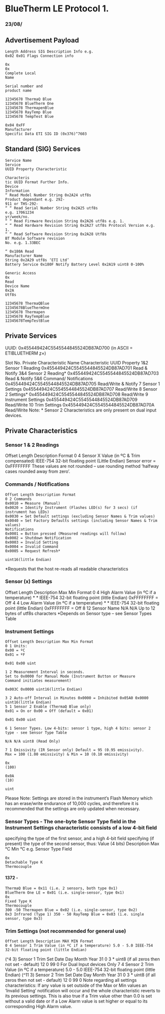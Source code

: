 # BlueTherm LE Protocol 1.

### 23/08/

## Advertisement Payload

```
Length Address SIG Description Info e.g.
0x02 0x01 Flags Connection info
```
```
0x
0x
Complete Local
Name
```
```
Serial number and
product name
```
```
12345678 ThermaQ Blue
12345678 BlueTherm One
12345678 ThermapenBlue
12345678 RayTemp Blue
12345678 TempTest Blue
```
```
0x04 0xFF
Manufacturer
Specific Data ETI SIG ID (0x376)^7603
```
## Standard (SIG) Services

```
Service Name
Service
UUID Property Characteristic
```
```
Characteris
tic UUID Format Further Info.
Device
Information
“ Read Model Number String 0x2A24 utf8s
Product dependant e.g. 292-
911 or THS-292-
“ “ Read Serial Number String 0x2A25 utf8s
e.g. 17061234
yr/week/no.
“ “ Read Firmware Revision String 0x2A26 utf8s e.g. 1.
“ “ Read Hardware Revision String 0x2A27 utf8s Protocol Version e.g. 1.
“ “ Read Software Revision String 0x2A28 Utf8s
BT Module Software revision
No. e.g. 1.33BEC
```
```
“ 0x180A Read
Manufacturer Name
String 0x2A29 utf8s ‘ETI Ltd’
Battery Service 0x180F Notify Battery Level 0x2A19 uint8 0-100%
```
```
Generic Access
0x
Read
Device Name
0x2A
Utf8s
```
```
12345678 ThermaQBlue
12345678BlueThermOne
12345678 Thermapen
12345678 RayTempBlue
12345678TempTestBlue
```
## Private Services

UUID: 0x455449424C5545544845524DB87AD700 (in ASCII = ETIBLUETHERM ̧z×)

Slot No. Private Characteristic Name Characteristic UUID Property
1&2 Sensor 1 Reading 0x455449424C5545544845524DB87AD701 Read & Notify
3&4 Sensor 2 Reading* 0x455449424C5545544845524DB87AD703 Read & Notify
5&6 Command/ Notifications 0x455449424C5545544845524DB87AD705 Read/Write & Notify
7 Sensor 1 Settings 0x455449424C5545544845524DB87AD707 Read/Write
8 Sensor 2 Settings* 0x455449424C5545544845524DB87AD708 Read/Write
9 Instrument Settings 0x455449424C5545544845524DB87AD709 Read/Write
10 Trim Settings 0x455449424C5545544845524DB87AD70A Read/Write
Note: * Sensor 2 Characteristics are only present on dual input devices.


## Private Characteristics

### Sensor 1 & 2 Readings

Offset Length Description Format
0 4 Sensor X Value (in ºC & Trim compensated) IEEE-754 32-bit floating point (Little Endian)
Sensor error = 0xFFFFFFFF
These values are not rounded – use rounding method ‘halfway cases rounded away from zero’.

### Commands / Notifications

```
Offset Length Description Format
0 2 Commands
0x0010 = Measure (Manual)
0x0020 = Identify Instrument (Flashes LED(s) for 3 secs) (if instrument has LEDs)
0x0030 = Set Default settings (excluding Sensor Names & Trim values)
0x0040 = Set Factory Defaults settings (including Sensor Names & Trim values)
Notifications
0x0001 = Button pressed (Measured readings will follow)
0x0002 = Shutdown Notification
0x0003 = Invalid Setting
0x0004 = Invalid Command
0x0005 = Request Refresh*
```
```
uint16(little Endian)
```
*Requests that the host re-reads all readable characteristics

### Sensor (x) Settings

Offset Length Description Max Min Format
0 4 High Alarm Value (in ºC if a temperature) * * IEEE-754 32-bit floating point (little Endian)
0xFFFFFFFF = Off
4 4 Low Alarm Value (in ºC if a temperature) * * IEEE-754 32-bit floating point (little Endian)
0xFFFFFFFF = Off
8 12 Sensor Name N/A N/A Up to 12 bytes of utf8s characters
*Depends on Sensor type – see Sensor Types Table

### Instrument Settings

```
Offset Length Description Max Min Format
0 1 Units:
0x00 = ºC
0x01 = ºF
```
```
0x01 0x00 uint
```
```
1 2 Measurement Interval in seconds.
Set to 0x0000 for Manual Mode (Instrument Button or Measure
Command initiates measurement)
```
```
0x003C 0x0000 uint16(little Endian)
```
```
3 2 Auto-off Interval in Minutes 0x0000 = Inhibited 0x05A0 0x0000 uint16(little Endian)
5 1 Sensor 2 Enable (ThermaQ Blue only)
0x01 = On or 0x00 = Off (default = 0x01)
```
```
0x01 0x00 uint
```
```
6 1 Sensor Types. Low 4-bits: sensor 1 type, high 4 bits: sensor 2
type - see Sensor Type Table
```
```
N/A N/A uint8 (Read Only)
```
```
7 1 Emissivity (IR Sensor only) Default = 95 (0.95 emissivity).
Max = 100 (1.00 emissivity) & Min = 10 (0.10 emissivity)
```
```
0x
(100)
```
```
0x0A
(10)
```
```
uint
```
Please Note: Settings are stored in the instrument’s Flash Memory which has an erase/write endurance of 10,000 cycles,
and therefore it is recommended that the settings are only updated when necessary.


### Sensor Types - The one-byte Sensor Type field in the Instrument Settings characteristic consists of a low 4-bit field

specifying the type of the first sensor, and a high 4-bit field specifying (if present) the type of the second sensor, thus:
Value (4 bits) Description Max °C Min °C e.g. Sensor Type Field

```
0x
Detachable Type K
Thermocouple
```
#### 1372 -

```
ThermaQ Blue = 0x11 (i.e. 2 sensors, both type 0x1)
BlueTherm One LE = 0x01 (i.e. single-sensor, type 0x1)
0x
Fixed Type K
Thermocouple
300 -50 Thermapen Blue = 0x02 (i.e. single-sensor, type 0x2)
0x3 Infrared (Type 1) 350 - 50 RayTemp Blue = 0x03 (i.e. single sensor, type 0x3)
```
### Trim Settings (not recommended for general use)

```
Offset Length Description MAX MIN Format
0 4 Sensor 1 Trim Value (in ºC if a temperature) 5.0 - 5.0 IEEE-754 32-bit floating point (little Endian)
```
(^4 3) Sensor 1 Trim Set Date Day
Month
Year
31 0 3 * uint8 (if all zeros then not set - default)
12 0
99 0
For Dual Input devices Only
7 4 Sensor 2 Trim Value (in ºC if a temperature) 5.0 - 5.0 IEEE-754 32-bit floating point (little Endian)
(^11 3) Sensor 2 Trim Set Date Day
Month
Year
31 0 3 * uint8 (if all zeros then not set - default)
12 0
99 0
Note regarding all settings characteristics: If any value is set outside of the Max or Min values an ‘Invalid Setting’ notification
will occur and the whole characteristic reverts to its previous settings. This is also true if a Trim value other than 0.0 is set
without a valid date or if a Low Alarm value is set higher or equal to its corresponding High Alarm value.


